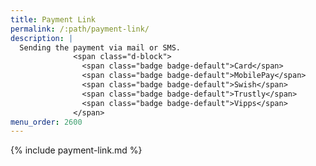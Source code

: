 ```yaml
---
title: Payment Link
permalink: /:path/payment-link/
description: |
  Sending the payment via mail or SMS.
              <span class="d-block">
                <span class="badge badge-default">Card</span>
                <span class="badge badge-default">MobilePay</span>
                <span class="badge badge-default">Swish</span>
                <span class="badge badge-default">Trustly</span>
                <span class="badge badge-default">Vipps</span>
              </span>
menu_order: 2600
---
```


{% include payment-link.md %}
